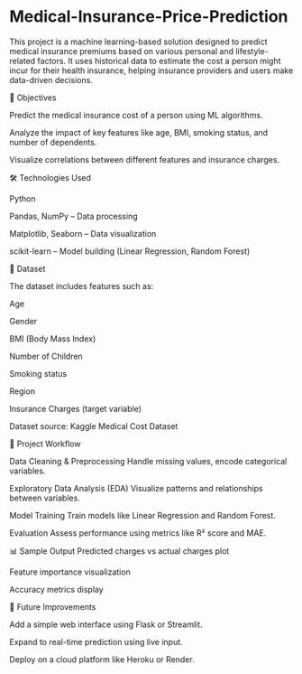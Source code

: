 # Medical-Insurance-Price-Prediction
This project is a machine learning-based solution designed to predict medical insurance premiums based on various personal and lifestyle-related factors. It uses historical data to estimate the cost a person might incur for their health insurance, helping insurance providers and users make data-driven decisions.

🎯 Objectives

Predict the medical insurance cost of a person using ML algorithms.

Analyze the impact of key features like age, BMI, smoking status, and number of dependents.

Visualize correlations between different features and insurance charges.

🛠️ Technologies Used

Python

Pandas, NumPy – Data processing

Matplotlib, Seaborn – Data visualization

scikit-learn – Model building (Linear Regression, Random Forest)

📁 Dataset

The dataset includes features such as:

Age

Gender

BMI (Body Mass Index)

Number of Children

Smoking status

Region

Insurance Charges (target variable)

Dataset source: Kaggle Medical Cost Dataset

🚀 Project Workflow

Data Cleaning & Preprocessing
Handle missing values, encode categorical variables.

Exploratory Data Analysis (EDA)
Visualize patterns and relationships between variables.

Model Training
Train models like Linear Regression and Random Forest.

Evaluation
Assess performance using metrics like R² score and MAE.

📊 Sample Output
Predicted charges vs actual charges plot

Feature importance visualization

Accuracy metrics display

📌 Future Improvements

Add a simple web interface using Flask or Streamlit.

Expand to real-time prediction using live input.

Deploy on a cloud platform like Heroku or Render.
